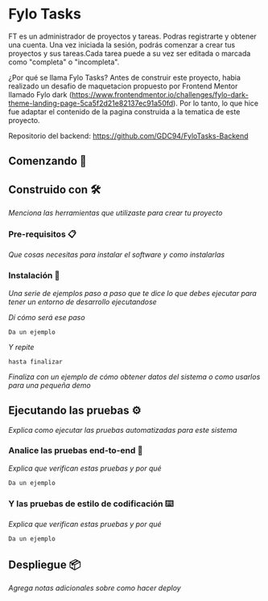 # Fylo Tasks

FT es un administrador de proyectos y tareas. Podras registrarte y obtener una cuenta. Una vez iniciada la sesión, podrás comenzar a crear tus proyectos  y sus tareas.Cada tarea puede a su vez ser editada o marcada como "completa" o "incompleta".

¿Por qué se llama Fylo Tasks? Antes de construir este proyecto, habia realizado un desafio de maquetacion propuesto por Frontend Mentor llamado Fylo dark  (https://www.frontendmentor.io/challenges/fylo-dark-theme-landing-page-5ca5f2d21e82137ec91a50fd). Por lo tanto, lo que hice fue adaptar el contenido de la pagina construida a la tematica de este proyecto.

Repositorio del backend: https://github.com/GDC94/FyloTasks-Backend

## Comenzando 🚀



## Construido con 🛠️

_Menciona las herramientas que utilizaste para crear tu proyecto_









### Pre-requisitos 📋

_Que cosas necesitas para instalar el software y como instalarlas_



### Instalación 🔧

_Una serie de ejemplos paso a paso que te dice lo que debes ejecutar para tener un entorno de desarrollo ejecutandose_

_Dí cómo será ese paso_

```
Da un ejemplo
```

_Y repite_

```
hasta finalizar
```

_Finaliza con un ejemplo de cómo obtener datos del sistema o como usarlos para una pequeña demo_

## Ejecutando las pruebas ⚙️

_Explica como ejecutar las pruebas automatizadas para este sistema_

### Analice las pruebas end-to-end 🔩

_Explica que verifican estas pruebas y por qué_

```
Da un ejemplo
```

### Y las pruebas de estilo de codificación ⌨️

_Explica que verifican estas pruebas y por qué_

```
Da un ejemplo
```

## Despliegue 📦

_Agrega notas adicionales sobre como hacer deploy_



